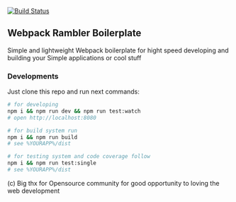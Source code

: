 [![Build Status](https://travis-ci.org/rambler-digital-solutions/rambler-webpack-boilerplate.svg?branch=master)](https://travis-ci.org/rambler-digital-solutions/rambler-webpack-boilerplate)

## Webpack Rambler Boilerplate
Simple and lightweight Webpack boilerplate for hight speed developing and building your Simple applications or cool stuff

### Developments
Just clone this repo and run next commands:

```bash
# for developing
npm i && npm run dev && npm run test:watch
# open http://localhost:8080
```

```bash
# for build system run
npm i && npm run build
# see %YOURAPP%/dist
```


```bash
# for testing system and code coverage follow
npm i && npm run test:single
# see %YOURAPP%/dist
```

(c) Big thx for Opensource community for good opportunity to loving the web development